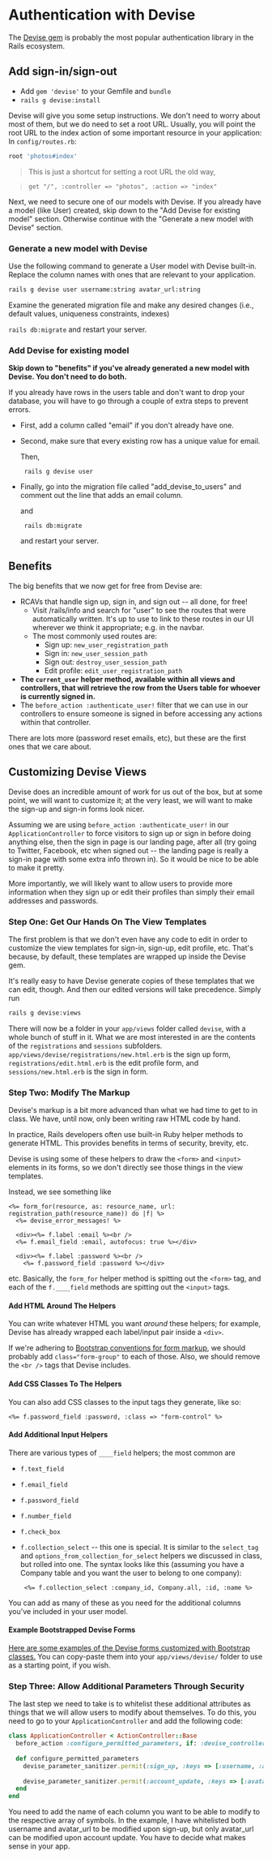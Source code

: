 # Authentication with Devise

The [Devise gem][2] is probably the most popular authentication library in the Rails ecosystem.

## Add sign-in/sign-out

 - Add `gem 'devise'` to your Gemfile and `bundle`
 - `rails g devise:install`

Devise will give you some setup instructions. We don't need to worry about most of them, but we do need to set a root URL. Usually, you will point the root URL to the index action of some important resource in your application: In `config/routes.rb`:

```ruby
root 'photos#index'
```

> This is just a shortcut for setting a root URL the old way,

>     get "/", :controller => "photos", :action => "index"

Next, we need to secure one of our models with Devise. If you already have a model (like User) created, skip down to the "Add Devise for existing model" section. Otherwise continue with the "Generate a new model with Devise" section. 

### Generate a new model with Devise

Use the following command to generate a User model with Devise built-in. Replace the column names with ones that are relevant to your application. 

```bash
rails g devise user username:string avatar_url:string
```

Examine the generated migration file and make any desired changes (i.e., default values, uniqueness constraints, indexes)

`rails db:migrate` and restart your server.

### Add Devise for existing model

**Skip down to "benefits" if you've already generated a new model with Devise. You don't need to do both.**

If you already have rows in the users table and don't want to drop your database, you will have to go through a couple of extra steps to prevent errors.

 - First, add a column called "email" if you don't already have one.
 - Second, make sure that every existing row has a unique value for email.

    Then,

        rails g devise user

 - Finally, go into the migration file called "add_devise_to_users" and comment out the line that adds an email column.

    and

        rails db:migrate

    and restart your server.

## Benefits

The big benefits that we now get for free from Devise are:

 - RCAVs that handle sign up, sign in, and sign out -- all done, for free!
    - Visit /rails/info and search for "user" to see the routes that were automatically written. It's up to use to link to these routes in our UI wherever we think it appropriate; e.g. in the navbar.
    - The most commonly used routes are:
        - Sign up: `new_user_registration_path`
        - Sign in: `new_user_session_path`
        - Sign out: `destroy_user_session_path`
        - Edit profile: `edit_user_registration_path`
 - **The `current_user` helper method, available within all views and controllers, that will retrieve the row from the Users table for whoever is currently signed in.**
 - The `before_action :authenticate_user!` filter that we can use in our controllers to ensure someone is signed in before accessing any actions within that controller.

There are lots more (password reset emails, etc), but these are the first ones that we care about.

## Customizing Devise Views

Devise does an incredible amount of work for us out of the box, but at some point, we will want to customize it; at the very least, we will want to make the sign-up and sign-in forms look nicer.

Assuming we are using `before_action :authenticate_user!` in our `ApplicationController` to force visitors to sign up or sign in before doing anything else, then the sign in page is our landing page, after all (try going to Twitter, Facebook, etc when signed out -- the landing page is really a sign-in page with some extra info thrown in). So it would be nice to be able to make it pretty.

More importantly, we will likely want to allow users to provide more information when they sign up or edit their profiles than simply their email addresses and passwords.

### Step One: Get Our Hands On The View Templates

The first problem is that we don't even have any code to edit in order to customize the view templates for sign-in, sign-up, edit profile, etc. That's because, by default, these templates are wrapped up inside the Devise gem.

It's really easy to have Devise generate copies of these templates that we can edit, though. And then our edited versions will take precedence. Simply run

```bash
rails g devise:views
```

There will now be a folder in your `app/views` folder called `devise`, with a whole bunch of stuff in it. What we are most interested in are the contents of the `registrations` and `sessions` subfolders. `app/views/devise/registrations/new.html.erb` is the sign up form, `registrations/edit.html.erb` is the edit profile form, and `sessions/new.html.erb` is the sign in form.

### Step Two: Modify The Markup

Devise's markup is a bit more advanced than what we had time to get to in class. We have, until now, only been writing raw HTML code by hand.

In practice, Rails developers often use built-in Ruby helper methods to generate HTML. This provides benefits in terms of security, brevity, etc.

Devise is using some of these helpers to draw the `<form>` and `<input>` elements in its forms, so we don't directly see those things in the view templates.

Instead, we see something like

```erb
<%= form_for(resource, as: resource_name, url: registration_path(resource_name)) do |f| %>
  <%= devise_error_messages! %>

  <div><%= f.label :email %><br />
  <%= f.email_field :email, autofocus: true %></div>

  <div><%= f.label :password %><br />
    <%= f.password_field :password %></div>
```

etc. Basically, the `form_for` helper method is spitting out the `<form>` tag, and each of the `f.____field` methods are spitting out the `<input>` tags.

#### Add HTML Around The Helpers

You can write whatever HTML you want *around* these helpers; for example, Devise has already wrapped each label/input pair inside a `<div>`.

If we're adhering to [Bootstrap conventions for form markup][1], we should probably add `class="form-group"` to each of those. Also, we should remove the `<br />` tags that Devise includes.

#### Add CSS Classes To The Helpers

You can also add CSS classes to the input tags they generate, like so:

```erb
<%= f.password_field :password, :class => "form-control" %>
```

#### Add Additional Input Helpers
    
There are various types of `____field` helpers; the most common are

 - `f.text_field`
 - `f.email_field`
 - `f.password_field`
 - `f.number_field`
 - `f.check_box`
 - `f.collection_select` -- this one is special. It is similar to the `select_tag` and `options_from_collection_for_select` helpers we discussed in class, but rolled into one. The syntax looks like this (assuming you have a Company table and you want the user to belong to one company):

        <%= f.collection_select :company_id, Company.all, :id, :name %>

You can add as many of these as you need for the additional columns you've included in your user model.

#### Example Bootstrapped Devise Forms

[Here are some examples of the Devise forms customized with Bootstrap classes.](https://github.com/firstdraft/bootstrapped_devise_forms) You can copy-paste them into your `app/views/devise/` folder to use as a starting point, if you wish.

### Step Three: Allow Additional Parameters Through Security

The last step we need to take is to whitelist these additional attributes as things that we will allow users to modify about themselves. To do this, you need to go to your `ApplicationController` and add the following code:

```ruby
class ApplicationController < ActionController::Base
  before_action :configure_permitted_parameters, if: :devise_controller?
  
  def configure_permitted_parameters
    devise_parameter_sanitizer.permit(:sign_up, :keys => [:username, :avatar_url])
    
    devise_parameter_sanitizer.permit(:account_update, :keys => [:avatar_url])
  end
end
```

You need to add the name of each column you want to be able to modify to the respective array of symbols. In the example, I have whitelisted both username and avatar_url to be modified upon sign-up, but only avatar_url can be modified upon account update. You have to decide what makes sense in your app.

  [1]: http://getbootstrap.com/css/#forms
  [2]: https://github.com/plataformatec/devise
